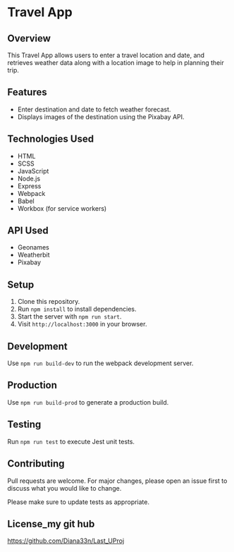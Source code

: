 # Travel App

## Overview
This Travel App allows users to enter a travel location and date, and retrieves weather data along with a location image to help in planning their trip.

## Features
- Enter destination and date to fetch weather forecast.
- Displays images of the destination using the Pixabay API.

## Technologies Used
- HTML
- SCSS
- JavaScript
- Node.js
- Express
- Webpack
- Babel
- Workbox (for service workers)

## API Used
- Geonames
- Weatherbit
- Pixabay

## Setup
1. Clone this repository.
2. Run `npm install` to install dependencies.
3. Start the server with `npm run start`.
4. Visit `http://localhost:3000` in your browser.

## Development
Use `npm run build-dev` to run the webpack development server.

## Production
Use `npm run build-prod` to generate a production build.

## Testing
Run `npm run test` to execute Jest unit tests.

## Contributing
Pull requests are welcome. For major changes, please open an issue first to discuss what you would like to change.

Please make sure to update tests as appropriate.

## License_my git hub
https://github.com/Diana33n/Last_UProj